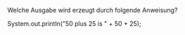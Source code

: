 
Welche Ausgabe wird erzeugt durch folgende Anweisung?  

System.out.println("50 plus 25 is " + 50 + 25); 




